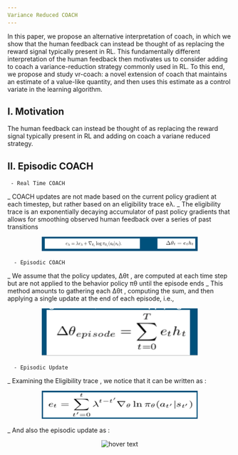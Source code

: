 ```yaml
---
Variance Reduced COACH
---
```


In this paper, we propose an alternative interpretation of coach, in which we show that the human feedback can instead be thought of as replacing the reward signal typically present in RL. This fundamentally different interpretation of the human feedback then motivates us to consider adding to coach a variance-reduction strategy commonly used in RL. To this end, we propose and study vr-coach: a novel extension of coach that maintains an estimate of a value-like quantity, and then uses this estimate as a control variate in the learning algorithm.

<!--more-->

## I. Motivation

The human feedback can instead be thought of as replacing the reward signal typically present in RL and adding on coach a variane reduced strategy.

## II. Episodic COACH

     - Real Time COACH
_ COACH updates are not made based on the current policy gradient at each timestep, but rather based on an eligibility trace eλ.
_ The eligibility trace is an exponentially decaying accumulator of past policy gradients that allows for smoothing observed human feedback over a series of past transitions
<p align="center">
  <img src="/assets/images/realtimecoach.png" width="350" title="hover text">
</p>

      - Episodic COACH
_ We assume that the policy updates, ∆θt , are computed at each time step but are not applied to the behavior policy πθ until the episode ends
_ This method amounts to gathering each ∆θt , computing the sum, and then applying a single update at the end of each episode, i.e.,
<p align="center">
  <img src="/assets/images/episodicoach.png" width="350" title="hover text">
</p>

      - Episodic Update
_ Examining the Eligibility trace , we notice that it can be written as :
<p align="center">
  <img src="/assets/images/eligibility.png" width="350" title="hover text">
</p>
_ And also the episodic update as :
<p align="center">
  <img src="/assets/images/update.png" width="350" title="hover text">
</p>
 
